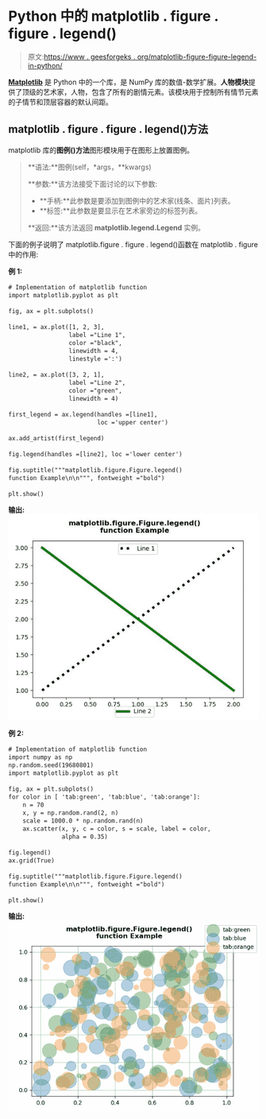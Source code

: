 # Python 中的 matplotlib . figure . figure . legend()

> 原文:[https://www . geesforgeks . org/matplotlib-figure-figure-legend-in-python/](https://www.geeksforgeeks.org/matplotlib-figure-figure-legend-in-python/)

[**Matplotlib**](https://www.geeksforgeeks.org/python-introduction-matplotlib/) 是 Python 中的一个库，是 NumPy 库的数值-数学扩展。**人物模块**提供了顶级的艺术家，人物，包含了所有的剧情元素。该模块用于控制所有情节元素的子情节和顶层容器的默认间距。

## matplotlib . figure . figure . legend()方法

matplotlib 库的**图例()方法**图形模块用于在图形上放置图例。

> **语法:**图例(self，*args，**kwargs)
> 
> **参数:**该方法接受下面讨论的以下参数:
> 
> *   **手柄:**此参数是要添加到图例中的艺术家(线条、面片)列表。
> *   **标签:**此参数是要显示在艺术家旁边的标签列表。
> 
> **返回:**该方法返回 **matplotlib.legend.Legend** 实例。

下面的例子说明了 matplotlib.figure . figure . legend()函数在 matplotlib . figure 中的作用:

**例 1:**

```
# Implementation of matplotlib function 
import matplotlib.pyplot as plt 

fig, ax = plt.subplots() 

line1, = ax.plot([1, 2, 3], 
                 label ="Line 1", 
                 color ="black",  
                 linewidth = 4, 
                 linestyle =':') 

line2, = ax.plot([3, 2, 1],  
                 label ="Line 2", 
                 color ="green",  
                 linewidth = 4) 

first_legend = ax.legend(handles =[line1],  
                         loc ='upper center') 

ax.add_artist(first_legend) 

fig.legend(handles =[line2], loc ='lower center')

fig.suptitle("""matplotlib.figure.Figure.legend()
function Example\n\n""", fontweight ="bold") 

plt.show() 
```

**输出:**
![](img/55936c1b28b7c524d6d0f9c39d62e3fb.png)

**例 2:**

```
# Implementation of matplotlib function
import numpy as np
np.random.seed(19680801)
import matplotlib.pyplot as plt

fig, ax = plt.subplots()
for color in [ 'tab:green', 'tab:blue', 'tab:orange']:
    n = 70
    x, y = np.random.rand(2, n)
    scale = 1000.0 * np.random.rand(n)
    ax.scatter(x, y, c = color, s = scale, label = color,
               alpha = 0.35)

fig.legend()
ax.grid(True)

fig.suptitle("""matplotlib.figure.Figure.legend()
function Example\n\n""", fontweight ="bold") 

plt.show() 
```

**输出:**
![](img/2c4eeb18a8fbb5ba472fb9e556633b58.png)